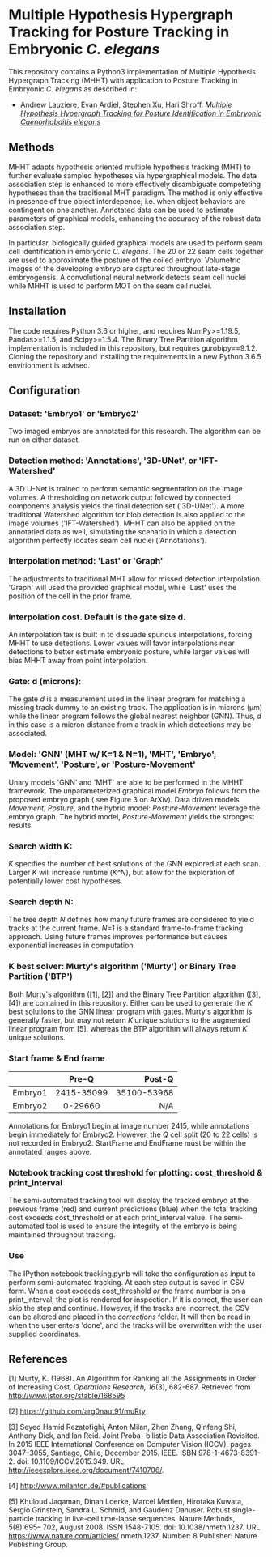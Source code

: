 # Multiple Hypothesis Hypergraph Tracking for Posture Tracking in Embryonic *C. elegans*

This repository contains a Python3 implementation of Multiple Hypothesis Hypergraph Tracking (MHHT) with application to Posture Tracking in Embryonic *C. elegans* as described in:

- Andrew Lauziere, Evan Ardiel, Stephen Xu, Hari Shroff. [*Multiple Hypothesis Hypergraph Tracking for Posture Identification in Embryonic Caenorhabditis elegans*](https://arxiv.org/abs/2111.06425)

## Methods

MHHT adapts hypothesis oriented multiple hypothesis tracking (MHT) to further evaluate sampled hypotheses via hypergraphical models. The data association step is enhanced to more effectively disambiguate competeting hypotheses than the traditional MHT paradigm. The method is only effective in presence of true object interdepence; i.e. when object behaviors are contingent on one another. Annotated data can be used to estimate parameters of graphical models, enhancing the accuracy of the robust data association step. 

In particular, biologically guided graphical models are used to perform seam cell identification in embryonic *C. elegans*. The 20 or 22 seam cells together are used to approximate the posture of the coiled embryo. Volumetric images of the developing embryo are captured throughout late-stage embryogensis. A convolutional neural network detects seam cell nuclei while MHHT is used to perform MOT on the seam cell nuclei. 
 
## Installation

The code requires Python 3.6 or higher, and requires NumPy>=1.19.5, Pandas>=1.1.5, and Scipy>=1.5.4. The Binary Tree Partition algorithm implementation is included in this repository, but requires gurobipy==9.1.2. Cloning the repository and installing the requirements in a new Python 3.6.5 envirionment is advised.  
  
## Configuration

### Dataset: 'Embryo1' or 'Embryo2'

Two imaged embryos are annotated for this research. The algorithm can be run on either dataset. 

### Detection method: 'Annotations', '3D-UNet', or 'IFT-Watershed'

A 3D U-Net is trained to perform semantic segmentation on the image volumes. A thresholding on network output followed by connected components analysis yields the final detection set ('3D-UNet'). A more traditional Watershed algorithm for blob detection is also applied to the image volumes ('IFT-Watershed'). MHHT can also be applied on the annotatied data as well, simulating the scenario in which a detection algorithm perfectly locates seam cell nuclei ('Annotations'). 

### Interpolation method: 'Last' or 'Graph'

The adjustments to traditional MHT allow for missed detection interpolation. 'Graph' will used the provided graphical model, while 'Last' uses the position of the cell in the prior frame. 

### Interpolation cost. Default is the gate size d.

An interpolation tax is built in to dissuade spurious interpolations, forcing MHHT to use detections. Lower values will favor interpolations near detections to better estimate embryonic posture, while larger values will bias MHHT away from point interpolation. 

### Gate: d (microns): 

The gate *d* is a measurement used in the linear program for matching a missing track dummy to an existing track. The application is in microns (μm) while the linear program follows the global nearest neighbor (GNN). Thus, *d* in this case is a micron distance from a track in which detections may be associated. 

### Model: 'GNN' (MHT w/ K=1 & N=1), 'MHT', 'Embryo', 'Movement', 'Posture', or 'Posture-Movement'

Unary models 'GNN' and 'MHT' are able to be performed in the MHHT framework. The unparameterized graphical model *Embryo* follows from the proposed embryo graph ( see Figure 3 on ArXiv). Data driven models *Movement*, *Posture*, and the hybrid model: *Posture-Movement* leverage the embryo graph. The hybrid model, *Posture-Movement* yields the strongest results. 

### Search width K:

*K* specifies the number of best solutions of the GNN explored at each scan. Larger *K* will increase runtime (*K^N*), but allow for the exploration of potentially lower cost hypotheses. 

### Search depth N:

The tree depth *N* defines how many future frames are considered to yield tracks at the current frame. *N*=1 is a standard frame-to-frame tracking approach. Using future frames improves performance but causes exponential increases in computation. 

### K best solver: Murty's algorithm ('Murty') or Binary Tree Partition ('BTP')

Both Murty's algorithm (\[1\], \[2\]) and the Binary Tree Partition algorithm (\[3\], \[4\]) are contained in this repository. Either can be used to generate the *K* best solutions to the GNN linear program with gates. Murty's algorithm is generally faster, but may not return *K* unique solutions to the augmented linear program from \[5\], whereas the BTP algorithm will always return *K* unique solutions. 

### Start frame & End frame

|         | Pre-Q           | Post-Q  |
| ------------- |:-------------:| -----:|
| Embryo1     | 2415-35099 | 35100-53968 |
| Embryo2      | 0-29660	      |   N/A |

Annotations for Embryo1 begin at image number 2415, while annotations begin immediately for Embryo2. However, the *Q* cell split (20 to 22 cells) is not recorded in Embryo2. StartFrame and EndFrame must be within the annotated ranges above. 

### Notebook tracking cost threshold for plotting: cost_threshold & print_interval

The semi-automated tracking tool will display the tracked embryo at the previous frame (red) and current predictions (blue) when the total tracking cost exceeds cost_threshold or at each print_interval value. The semi-automated tool is used to ensure the integrity of the embryo is being maintained throughout tracking. 

### Use

The IPython notebook tracking.pynb will take the configuration as input to perform semi-automated tracking. At each step output is saved in CSV form. When a cost exceeds cost_threshold *or* the frame number is on a print_interval, the plot is rendered for inspection. If it is correct, the user can skip the step and continue. However, if the tracks are incorrect, the CSV can be altered and placed in the *corrections* folder. It will then be read in when the user enters 'done', and the tracks will be overwritten with the user supplied coordinates. 

## References

\[1\] Murty, K. (1968). An Algorithm for Ranking all the Assignments in
Order of Increasing Cost. *Operations Research, 16*(3), 682-687.
Retrieved from <http://www.jstor.org/stable/168595>

\[2\] https://github.com/arg0naut91/muRty

\[3\] Seyed Hamid Rezatofighi, Anton Milan, Zhen Zhang, Qinfeng Shi, Anthony Dick, and Ian Reid. Joint Proba- bilistic Data Association Revisited. In 2015 IEEE International Conference on Computer Vision (ICCV), pages 3047–3055, Santiago, Chile, December 2015. IEEE. ISBN 978-1-4673-8391-2. doi: 10.1109/ICCV.2015.349. URL http://ieeexplore.ieee.org/document/7410706/.

\[4\] http://www.milanton.de/#publications

\[5\] Khuloud Jaqaman, Dinah Loerke, Marcel Mettlen, Hirotaka Kuwata, Sergio Grinstein, Sandra L. Schmid, and Gaudenz Danuser. Robust single-particle tracking in live-cell time-lapse sequences. Nature Methods, 5(8):695– 702, August 2008. ISSN 1548-7105. doi: 10.1038/nmeth.1237. URL https://www.nature.com/articles/ nmeth.1237. Number: 8 Publisher: Nature Publishing Group.


